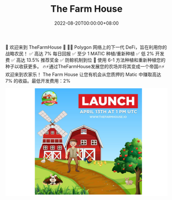 ﻿---
title: "The Farm House"
description: "欢迎来到农家乐！
 Polygon 网络上的下一代 DeFi 旨在利用您的战略农民！"
date: 2022-08-20T00:00:00+08:00
lastmod: 2022-08-20T00:00:00+08:00
draft: false
authors: ["boogArno"]
featuredImage: "the-farm-house.png"
tags: ["High risk","The Farm House"]
categories: ["nfts"]
nfts: ["High risk"]
blockchain: "Polygon"
website: "https://thefarmhouse.io/"
twitter: "https://mobile.twitter.com/farmhouse_io"
discord: ""
telegram: "https://t.me/thefarmhouseofficial"
github: ""
youtube: ""
twitch: ""
facebook: ""
instagram: ""
reddit: ""
medium: ""
steam: ""
gitbook: ""
googleplay: ""
appstore: ""
status: "Live"
weight: 
lightgallery: true
toc: true
pinned: false
recommend: false
recommend1: false
---
🎉 欢迎来到 TheFarmHouse 🎉
💯💯 Polygon 网络上的下一代 DeFi，旨在利用你的战略农民！
✅ 高达 7% 每日回报
✅ 至少 1 MATIC 种植/重新种植
✅ 低 2% 开发费
✅ 高达 13.5% 推荐奖金
✅ 防鲸机制到位
📍 使用 6-1 方法种植和重新种植您的种子以收获更多。
🔥⚡️通过TheFarmHouse发展您的农场并将其变成一个帝国🔥⚡️欢迎来到农家乐！ The Farm House 让您有机会从您质押的 Matic 中赚取高达 7% 的收益。最低开发费用：2%

![thefarmhouse-dapp-defi-matic-image1_15b51eaaa3996e81db20d2a1590a697f](thefarmhouse-dapp-defi-matic-image1_15b51eaaa3996e81db20d2a1590a697f.png)